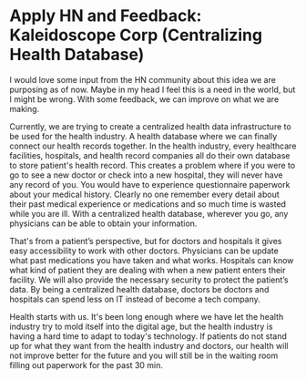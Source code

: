 # Apply HN and Feedback: Kaleidoscope Corp (Centralizing Health Database)

I would love some input from the HN community about this idea we are purposing as of now. Maybe in my head I feel this is a need in the world, but I might be wrong.  With some feedback, we can improve on what we are making.<p>Currently, we are trying to create a centralized health data infrastructure to be used for the health industry. A health database where we can finally connect our health records together. In the health industry, every healthcare facilities, hospitals, and health record companies all do their own database to store patient&#x27;s health record. This creates a problem where if you were to go to see a new doctor or check into a new hospital, they will never have any record of you. You would have to experience questionnaire paperwork about your medical history. Clearly no one remember every detail about their past medical experience or medications and so much time is wasted while you are ill. With a centralized health database, wherever you go, any physicians can be able to obtain your information.<p>That&#x27;s from a patient’s perspective, but for doctors and hospitals it gives easy accessibility to work with other doctors. Physicians can be update what past medications you have taken and what works. Hospitals can know what kind of patient they are dealing with when a new patient enters their facility.  We will also provide the necessary security to protect the patient’s data. By being a centralized health database, doctors be doctors and hospitals can spend less on IT instead of become a tech company.<p>Health starts with us. It&#x27;s been long enough where we have let the health industry try to mold itself into the digital age, but the health industry is having a hard time to adapt to today&#x27;s technology. If patients do not stand up for what they want from the health industry and doctors, our health will not improve better for the future and you will still be in the waiting room filling out paperwork for the past 30 min.
